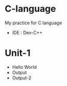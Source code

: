 # C-language
My practice for C language
  * IDE : Dev-C++
# Unit-1
 * Hello World
 * Output
 * Output-2
